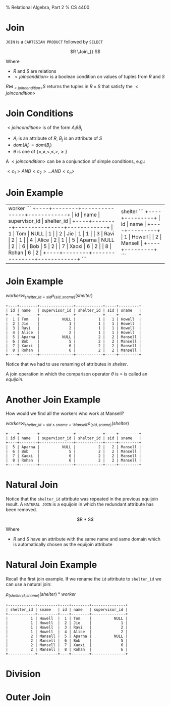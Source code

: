 % Relational Algebra, Part 2
% CS 4400


# Join

`JOIN` is a `CARTESIAN PRODUCT` followed by `SELECT`

<center>
$R \Join_{<join condition>} S$
</center>

Where

- $R$ and $S$ are relations
- $<join condition>$ is a boolean condition on values of tuples from $R$ and $S$

$R \Join_{<join condition>} S$ returns the tuples in $R \times S$ that satisfy the $<join condition>$

# Join Conditions

$<join condition>$ is of the form $A_i \theta B_j$

- $A_i$ is an attribute of $R$, $B_j$ is an attribute of $S$
- $dom(A_i) = dom(B_j)$
- $\theta$ is one of $\{ =, \ne, \lt, \le, \gt, \ge \}$

A $<join condition>$ can be a conjunction of simple conditions, e.g.:

$<c_1> AND <c_2> ... AND <c_n>$

# Join Example

<table>
<tr>
<td>
worker
```
+----+--------+---------------+------------+
| id | name   | supervisor_id | shelter_id |
+----+--------+---------------+------------+
|  1 | Tom    |          NULL |          1 |
|  2 | Jie    |             1 |          1 |
|  3 | Ravi   |             2 |          1 |
|  4 | Alice  |             2 |          1 |
|  5 | Aparna |          NULL |          2 |
|  6 | Bob    |             5 |          2 |
|  7 | Xaoxi  |             6 |          2 |
|  8 | Rohan  |             6 |          2 |
+----+--------+---------------+------------+
```
</td>
<td>
shelter
```
+----+---------+
| id | name    |
+----+---------+
|  1 | Howell  |
|  2 | Mansell |
+----+---------+
```
</td>
</tr>
</table>


# Join Example

$worker \Join_{shelter\_id = sid} \rho_{(sid, sname)}(shelter)$

```
+----+--------+---------------+------------+-----+---------+
| id | name   | supervisor_id | shelter_id | sid | sname   |
+----+--------+---------------+------------+-----+---------+
|  1 | Tom    |          NULL |          1 |   1 | Howell  |
|  2 | Jie    |             1 |          1 |   1 | Howell  |
|  3 | Ravi   |             2 |          1 |   1 | Howell  |
|  4 | Alice  |             2 |          1 |   1 | Howell  |
|  5 | Aparna |          NULL |          2 |   2 | Mansell |
|  6 | Bob    |             5 |          2 |   2 | Mansell |
|  7 | Xaoxi  |             6 |          2 |   2 | Mansell |
|  8 | Rohan  |             6 |          2 |   2 | Mansell |
+----+--------+---------------+------------+-----+---------+

```

Notice that we had to use renaming of attributes in $shelter$.

A join operation in which the comparison operator $\theta$ is $=$ is called an *equijoin*.

# Another Join Example

How would we find all the workers who work at Mansell?

$worker \Join_{shelter\_id = sid \land sname = 'Mansell'} \rho_{(sid, sname)}(shelter)$

```
+----+--------+---------------+------------+-----+---------+
| id | name   | supervisor_id | shelter_id | sid | sname   |
+----+--------+---------------+------------+-----+---------+
|  5 | Aparna |          NULL |          2 |   2 | Mansell |
|  6 | Bob    |             5 |          2 |   2 | Mansell |
|  7 | Xaoxi  |             6 |          2 |   2 | Mansell |
|  8 | Rohan  |             6 |          2 |   2 | Mansell |
+----+--------+---------------+------------+-----+---------+
```

# Natural Join

Notice that the `shelter_id` attribute was repeated in the previous equijoin result. A `NATURAL JOIN` is a equijoin in which the redundant attribute has been removed.

<center>
$R * S$
</center>

Where

- $R$ and $S$ have an attribute with the same name and same domain which is automatically chosen as the equijoin attribute

# Natural Join Example

Recall the first join example. If we rename the `id` attribute to `shelter_id` we can use a natural join:

$\rho_{(shelter_id, sname)}(shelter) * worker$

```
+------------+---------+----+--------+---------------+
| shelter_id | sname   | id | name   | supervisor_id |
+------------+---------+----+--------+---------------+
|          1 | Howell  |  1 | Tom    |          NULL |
|          1 | Howell  |  2 | Jie    |             1 |
|          1 | Howell  |  3 | Ravi   |             2 |
|          1 | Howell  |  4 | Alice  |             2 |
|          2 | Mansell |  5 | Aparna |          NULL |
|          2 | Mansell |  6 | Bob    |             5 |
|          2 | Mansell |  7 | Xaoxi  |             6 |
|          2 | Mansell |  8 | Rohan  |             6 |
+------------+---------+----+--------+---------------+
```



# Division


# Outer Join
